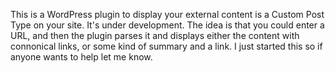 This is a WordPress plugin to display your external content is a Custom Post Type on your site. It's under development. The idea is that you could enter a URL, and then the plugin parses it and displays either the content with connonical links, or some kind of summary and a link. I just started this so if anyone wants to help let me know.
